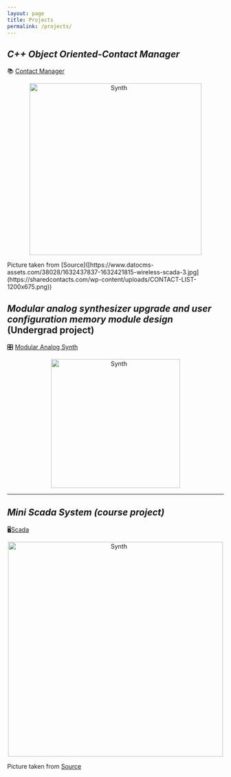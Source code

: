 ```yaml
---
layout: page
title: Projects
permalink: /projects/
---
```


## ***C++ Object Oriented-Contact Manager***

📚 [Contact Manager](contacts.md)

<p align="center">
  <img src="https://github.com/user-attachments/assets/70ee8c3f-7947-4975-8217-c7c1a1fb8323" alt="Synth" width="400" />
</p>
Picture taken from [Source]([https://www.datocms-assets.com/38028/1632437837-1632421815-wireless-scada-3.jpg](https://sharedcontacts.com/wp-content/uploads/CONTACT-LIST-1200x675.png))


## ***Modular analog synthesizer upgrade and user configuration memory module design*** (Undergrad project)

🎛️ [Modular Analog Synth](synth.md)

<p align="center">
  <img src="https://github.com/user-attachments/assets/5fd21cc2-cd73-4246-a1a7-48ae68ab1ceb" alt="Synth" width="300" />
</p>

---
## ***Mini Scada System (course project)***
🖥️[Scada](scada.md)

<p align="center">
  <img src="https://github.com/user-attachments/assets/37c34bf4-e321-479d-a2d6-c3ff5b537a3c" alt="Synth" width="500" />
</p>

Picture taken from [Source](https://www.datocms-assets.com/38028/1632437837-1632421815-wireless-scada-3.jpg)

